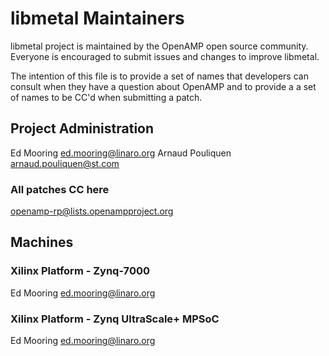 # libmetal Maintainers

libmetal project is maintained by the OpenAMP open source community.
Everyone is encouraged to submit issues and changes to improve libmetal.

The intention of this file is to provide a set of names that developers can
consult when they have a question about OpenAMP and to provide a a set of
names to be CC'd when submitting a patch.

## Project Administration
Ed Mooring <ed.mooring@linaro.org>
Arnaud Pouliquen <arnaud.pouliquen@st.com>

### All patches CC here
openamp-rp@lists.openampproject.org

## Machines
### Xilinx Platform - Zynq-7000
Ed Mooring <ed.mooring@linaro.org>

### Xilinx Platform - Zynq UltraScale+ MPSoC
Ed Mooring <ed.mooring@linaro.org>
